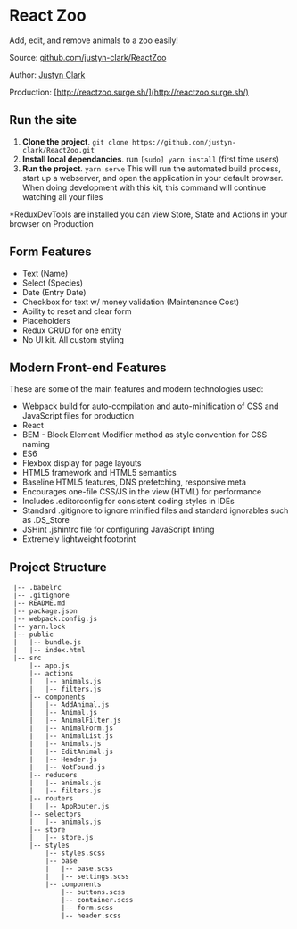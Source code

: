 # React Zoo

Add, edit, and remove animals to a zoo easily!

Source: [github.com/justyn-clark/ReactZoo](https://github.com/justyn-clark/ReactZoo)

Author: [Justyn Clark](http://justynclark.com)

Production: [http://reactzoo.surge.sh/](http://reactzoo.surge.sh/)

## Run the site

1. **Clone the project**. `git clone https://github.com/justyn-clark/ReactZoo.git`
2. **Install local dependancies**. run `[sudo] yarn install` (first time users)
3. **Run the project**. `yarn serve`
This will run the automated build process, start up a webserver, and open the application in your default browser. When doing development with this kit, this command will continue watching all your files

*ReduxDevTools are installed you can view Store, State and Actions in your browser on Production

## Form Features

* Text (Name)  
* Select (Species)  
* Date (Entry Date)
* Checkbox for text w/ money validation (Maintenance Cost)    
* Ability to reset and clear form
* Placeholders
* Redux CRUD for one entity
* No UI kit. All custom styling

## Modern Front-end Features

These are some of the main features and modern technologies used:
* Webpack build for auto-compilation and auto-minification of CSS and JavaScript files for production
* React
* BEM - Block Element Modifier method as style convention for CSS naming  
* ES6 
* Flexbox display for page layouts
* HTML5 framework and HTML5 semantics
* Baseline HTML5 features, DNS prefetching, responsive meta
* Encourages one-file CSS/JS in the view (HTML) for performance
* Includes .editorconfig for consistent coding styles in IDEs
* Standard .gitignore to ignore minified files and standard ignorables such as .DS_Store
* JSHint .jshintrc file for configuring JavaScript linting
* Extremely lightweight footprint

## Project Structure

```
 |-- .babelrc
 |-- .gitignore
 |-- README.md
 |-- package.json
 |-- webpack.config.js
 |-- yarn.lock
 |-- public
 |   |-- bundle.js
 |   |-- index.html
 |-- src
     |-- app.js
     |-- actions
     |   |-- animals.js
     |   |-- filters.js
     |-- components
     |   |-- AddAnimal.js
     |   |-- Animal.js
     |   |-- AnimalFilter.js
     |   |-- AnimalForm.js
     |   |-- AnimalList.js
     |   |-- Animals.js
     |   |-- EditAnimal.js
     |   |-- Header.js
     |   |-- NotFound.js
     |-- reducers
     |   |-- animals.js
     |   |-- filters.js
     |-- routers
     |   |-- AppRouter.js
     |-- selectors
     |   |-- animals.js
     |-- store
     |   |-- store.js
     |-- styles
         |-- styles.scss
         |-- base
         |   |-- base.scss
         |   |-- settings.scss
         |-- components
             |-- buttons.scss
             |-- container.scss
             |-- form.scss
             |-- header.scss
```
